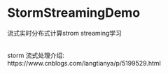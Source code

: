 # StormStreamingDemo
流式实时分布式计算strom streaming学习

<br/>
storm 流式处理介绍:<br/>
https://www.cnblogs.com/langtianya/p/5199529.html<br/>

